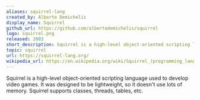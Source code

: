 ```yaml
---
aliases: squirrel-lang
created_by: Alberto Demichelis
display_name: Squirrel
github_url: https://github.com/albertodemichelis/squirrel
logo: squirrel.png
released: 2003
short_description: Squirrel is a high-level object-oriented scripting language.
topic: squirrel
url: https://squirrel-lang.org/
wikipedia_url: https://en.wikipedia.org/wiki/Squirrel_(programming_language)
---
```

Squirrel is a high-level object-oriented scripting language used to develop video games. It was designed to be lightweight, so it doesn't use lots of memory. Squirrel supports classes, threads, tables, etc.
